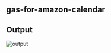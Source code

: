 ## gas-for-amazon-calendar

## Output

![output](https://res.cloudinary.com/silverbirder/image/upload/v1551707741/gas-for-amazon-calendar/gas-for-amazon-calendar.png)
